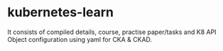 # kubernetes-learn

It consists of compiled details, course, practise paper/tasks and K8 API Object configuration using yaml for CKA & CKAD. 
